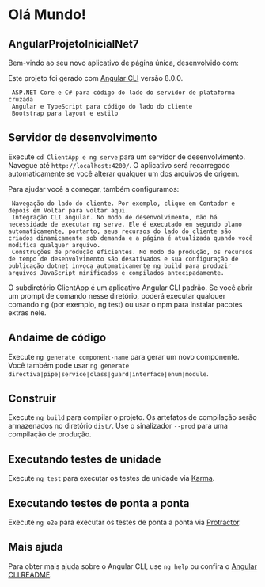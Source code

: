 # Olá Mundo!

## AngularProjetoInicialNet7

Bem-vindo ao seu novo aplicativo de página única, desenvolvido com:

Este projeto foi gerado com [Angular CLI](https://github.com/angular/angular-cli) versão 8.0.0.

     ASP.NET Core e C# para código do lado do servidor de plataforma cruzada
     Angular e TypeScript para código do lado do cliente
     Bootstrap para layout e estilo

## Servidor de desenvolvimento

Execute `cd ClientApp e ng serve` para um servidor de desenvolvimento. Navegue até `http://localhost:4200/`. O aplicativo será recarregado automaticamente se você alterar qualquer um dos arquivos de origem.

Para ajudar você a começar, também configuramos:

     Navegação do lado do cliente. Por exemplo, clique em Contador e depois em Voltar para voltar aqui.
     Integração CLI angular. No modo de desenvolvimento, não há necessidade de executar ng serve. Ele é executado em segundo plano automaticamente, portanto, seus recursos do lado do cliente são criados dinamicamente sob demanda e a página é atualizada quando você modifica qualquer arquivo.
     Construções de produção eficientes. No modo de produção, os recursos de tempo de desenvolvimento são desativados e sua configuração de publicação dotnet invoca automaticamente ng build para produzir arquivos JavaScript minificados e compilados antecipadamente.

O subdiretório ClientApp é um aplicativo Angular CLI padrão. Se você abrir um prompt de comando nesse diretório, poderá executar qualquer comando ng (por exemplo, ng test) ou usar o npm para instalar pacotes extras nele.


## Andaime de código

Execute `ng generate component-name` para gerar um novo componente. Você também pode usar `ng generate directiva|pipe|service|class|guard|interface|enum|module`.

## Construir

Execute `ng build` para compilar o projeto. Os artefatos de compilação serão armazenados no diretório `dist/`. Use o sinalizador `--prod` para uma compilação de produção.

## Executando testes de unidade

Execute `ng test` para executar os testes de unidade via [Karma](https://karma-runner.github.io).

## Executando testes de ponta a ponta

Execute `ng e2e` para executar os testes de ponta a ponta via [Protractor](http://www.protractortest.org/).

## Mais ajuda

Para obter mais ajuda sobre o Angular CLI, use `ng help` ou confira o [Angular CLI README](https://github.com/angular/angular-cli/blob/master/README.md).
